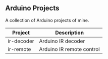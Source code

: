 ## Arduino Projects

A collection of Arduino projects of mine.

| Project                | Description                         |
|------------------------|-------------------------------------|
| ir-decoder             | Arduino IR decoder                  |
| ir-remote              | Arduino IR remote control           |



